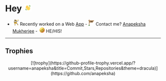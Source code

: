 # Hey <img src="./gifs/waving_hand.gif" width="25" height="25" />

- <img src="./gifs/project_gif.gif" width="20" height="20" /> Recently worked on
a Web [App](https://github.com/anapeksha/password-generator-frontend) -
<img src="./gifs/email_gif.gif" width="20" height="20" /> Contact me? [Anapeksha
Mukherjee](mailto:anapeksha.mukherjee@gmail.com) -
<img src="./gifs/pronoun_gif.gif" width="20" height="20" /> HE/HIS!
<p></p>
<p></p>

---

<p></p>
<p></p>

## Trophies

<p></p>
<div align="center">
	[![trophy](https://github-profile-trophy.vercel.app/?username=anapeksha&title=Commit,Stars,Repositories&theme=dracula)](https://github.com/anapeksha)
</div>
